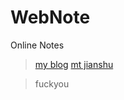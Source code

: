 # WebNote
Online Notes

> [my blog](https://melodd-x.github.io/)
> [mt jianshu](http://www.jianshu.com/u/68742822f0de)

> fuckyou
